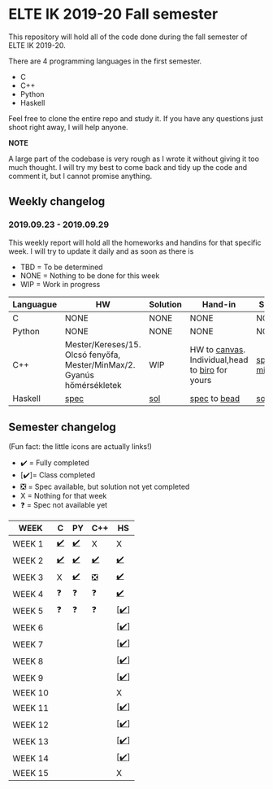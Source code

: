 # ELTE IK 2019-20 Fall semester

This repository will hold all of the code done during the fall semester of ELTE IK 2019-20.  

There are 4 programming languages in the first semester.
- C
- C++
- Python
- Haskell

Feel free to clone the entire repo and study it. If you have any questions just shoot right away, I will help anyone.

**NOTE**

A large part of the codebase is very rough as I wrote it without giving it too much thought. I will try my best to come back and 
tidy up the code and comment it, but I cannot promise anything.

## Weekly changelog
### 2019.09.23 - 2019.09.29

This weekly report will hold all the homeworks and handins for that specific week. I will try to update it daily and as soon as there is 

- TBD = To be determined
- NONE = Nothing to be done for this week
- WIP = Work in progress

|   Languague   | HW | Solution | Hand-in | Solution |
| ------------- | -- | -------- | ------- | -------- |
|       C       |NONE|NONE|NONE|NONE|
|     Python    |NONE|NONE|NONE|NONE|
|      C++      |Mester/Kereses/15. Olcsó fenyőfa, Mester/MinMax/2. Gyanús hőmérsékletek|WIP|HW to [canvas](https://canvas.elte.hu/). Individual,head to [biro](https://biro.inf.elte.hu) for yours|[spec(only mine)](https://github.com/Yazurai/ELTE-IK-19-20/blob/master/C%2B%2B/HANDIN%201/main.cpp)|
|    Haskell    |[spec](https://people.inf.elte.hu/poor_a/fp3.pdf)|[sol](https://github.com/Yazurai/ELTE-IK-19-20/blob/master/HS/WEEK%204/class.hs)|[spec](https://github.com/Yazurai/ELTE-IK-19-20/blob/master/HS/WEEK%204/hw.txt) to [bead](https://bead.inf.elte.hu/home)|[sol](https://github.com/Yazurai/ELTE-IK-19-20/blob/master/HS/WEEK%204/hw.hs)|

## Semester changelog

(Fun fact: the little icons are actually links!)
- ✔️  = Fully completed
- [✔️]= Class completed
- ❎  = Spec available, but solution not yet completed
- X  = Nothing for that week
- ❓  = Spec not available yet

| WEEK | C | PY | C++ | HS |
| ---- | - | -- | --- | -- |
| WEEK 1|[✔️](https://github.com/Yazurai/ELTE-IK-19-20/tree/master/C/Week%201)|[✔️](https://github.com/Yazurai/ELTE-IK-19-20/tree/master/PY/Week%201)|X|X|
| WEEK 2|[✔️](https://github.com/Yazurai/ELTE-IK-19-20/tree/master/C/Week%202)|[✔️](https://github.com/Yazurai/ELTE-IK-19-20/tree/master/PY/Week%202)|[✔️](https://github.com/Yazurai/ELTE-IK-19-20/tree/master/C%2B%2B/WEEK%202)|[✔️](https://github.com/Yazurai/ELTE-IK-19-20/tree/master/HS/WEEK%202)|
| WEEK 3|X|[✔️](https://github.com/Yazurai/ELTE-IK-19-20/tree/master/PY/Week%203)|❎|[✔️](https://github.com/Yazurai/ELTE-IK-19-20/tree/master/HS/WEEK%203)|
| WEEK 4|❓|❓|❓|[✔️](https://github.com/Yazurai/ELTE-IK-19-20/tree/master/HS/WEEK%204)|
| WEEK 5|❓|❓|❓|[[✔️](https://github.com/Yazurai/ELTE-IK-19-20/tree/master/HS/WEEK%205)]|
| WEEK 6||||[[✔️](https://github.com/Yazurai/ELTE-IK-19-20/tree/master/HS/WEEK%206)]|
| WEEK 7||||[[✔️](https://github.com/Yazurai/ELTE-IK-19-20/tree/master/HS/WEEK%207)]|
| WEEK 8||||[[✔️](https://github.com/Yazurai/ELTE-IK-19-20/tree/master/HS/WEEK%208)]|
| WEEK 9||||[[✔️](https://github.com/Yazurai/ELTE-IK-19-20/tree/master/HS/WEEK%209)]|
| WEEK 10||||X|
| WEEK 11||||[[✔️](https://github.com/Yazurai/ELTE-IK-19-20/tree/master/HS/WEEK%2011)]|
| WEEK 12||||[[✔️](https://github.com/Yazurai/ELTE-IK-19-20/tree/master/HS/WEEK%2012)]|
| WEEK 13||||[[✔️](https://github.com/Yazurai/ELTE-IK-19-20/tree/master/HS/WEEK%2013)]|
| WEEK 14||||[[✔️](https://github.com/Yazurai/ELTE-IK-19-20/tree/master/HS/WEEK%2014)]|
| WEEK 15||||X|

